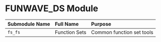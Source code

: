 # FUNWAVE_DS Module

|Submodule Name|Full Name|Purpose|
|:--|:--|:--|
|`fs_fs`|Function Sets| Common function set tools|
